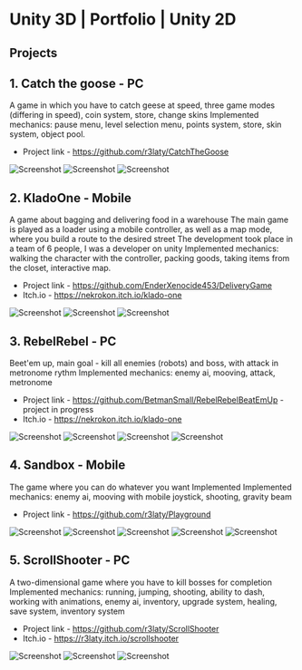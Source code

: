# Unity 3D | Portfolio | Unity 2D

## Projects

## 1. Catch the goose - PC
A game in which you have to catch geese at speed, three game modes (differing in speed), coin system, store, change skins
Implemented mechanics: pause menu, level selection menu, points system, store, skin system, object pool.

* Project link - <https://github.com/r3laty/CatchTheGoose>

![Screenshot](Portfolio\CatchTheGoose\photo_2024-06-12_11-51-09.jpg?raw=true)
![Screenshot](Portfolio\CatchTheGoose\photo_2024-06-12_11-51-43.jpg?raw=true)
![Screenshot](Portfolio\CatchTheGoose\photo_2024-06-12_11-51-47.jpg?raw=true)

## 2. KladoOne - Mobile
A game about bagging and delivering food in a warehouse
The main game is played as a loader using a mobile controller, as well as a map mode, where you build a route to the desired street
The development took place in a team of 6 people, I was a developer on unity
Implemented mechanics: walking the character with the controller, packing goods, taking items from the closet, interactive map.

* Project link - <https://github.com/EnderXenocide453/DeliveryGame>
* Itch.io - <https://nekrokon.itch.io/klado-one>

![Screenshot](Portfolio\KladoONE\lEGj04.png?raw=true)
![Screenshot](Portfolio\KladoONE\P1v297.png?raw=true)
![Screenshot](Portfolio\KladoONE\wCHc9r.png?raw=true)

## 3. RebelRebel - PC
Beet'em up, main goal - kill all enemies (robots) and boss, with attack in metronome rythm 
Implemented mechanics: enemy ai, mooving, attack, metronome

* Project link - <https://github.com/BetmanSmall/RebelRebelBeatEmUp> - project in progress
* Itch.io - <https://nekrokon.itch.io/klado-one>

![Screenshot](Portfolio\RebelRebel\d0P3BS.jpg?raw=true)
![Screenshot](Portfolio\RebelRebel\hcISlL.jpg?raw=true)
![Screenshot](Portfolio\RebelRebel\sDPp8t.jpg?raw=true)
![Screenshot](Portfolio\RebelRebel\Zq4+S9.jpg?raw=true)

## 4. Sandbox - Mobile
The game where you can do whatever you want
Implemented Implemented mechanics: enemy ai, mooving with mobile joystick, shooting, gravity beam

* Project link - <https://github.com/r3laty/Playground>

![Screenshot](Portfolio\Sandbox\photo_2024-06-13_18-50-29.jpg?raw=true)
![Screenshot](Portfolio\Sandbox\photo_2024-06-13_18-50-51.jpg?raw=true)
![Screenshot](Portfolio\Sandbox\photo_2024-06-13_18-50-58.jpg?raw=true)
![Screenshot](Portfolio\Sandbox\photo_2024-06-13_18-51-13.jpg?raw=true)
![Screenshot](Portfolio\Sandbox\photo_2024-06-13_18-51-17.jpg?raw=true)

## 5. ScrollShooter - PC
A two-dimensional game where you have to kill bosses for completion
Implemented mechanics: running, jumping, shooting, ability to dash, working with animations, enemy ai, inventory, upgrade system, healing, save system, inventory system

* Project link - <https://github.com/r3laty/ScrollShooter>
* Itch.io - <https://r3laty.itch.io/scrollshooter>

![Screenshot](Portfolio\ScrollShooter\photo_2024-05-16_18-18-41.png?raw=true)
![Screenshot](Portfolo\ScrollShooter\photo_2024-05-16_18-19-34.png?raw=true)
![Screenshot](Portfolio\ScrollShooter\photo_2024-05-16_18-22-13.png?raw=true)